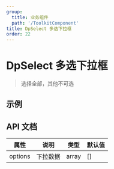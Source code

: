 ```yaml
---
group:
  title: 业务组件
  path: '/ToolkitComponent'
title: DpSelect 多选下拉框
order: 22
---
```


# DpSelect 多选下拉框

> 选择全部，其他不可选

## 示例

<code src="./demo.tsx"></code>

## API 文档

| **属性** | **说明** | **类型** | **默认值** |
| -------- | -------- | -------- | ---------- |
| options  | 下拉数据 | array    | \[\]       |
